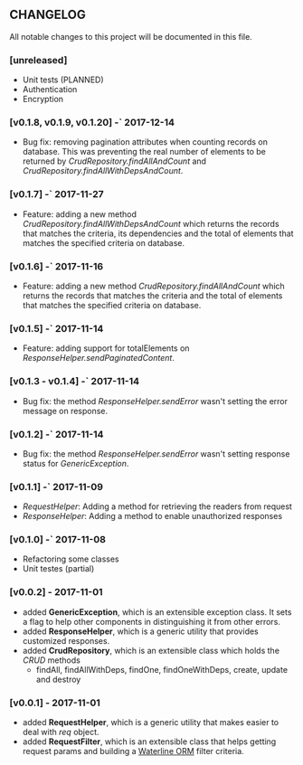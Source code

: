## CHANGELOG

All notable changes to this project will be documented in this file.

### [unreleased]

- Unit tests (PLANNED)
- Authentication
- Encryption

### [v0.1.8, v0.1.9, v0.1.20] -` 2017-12-14

- Bug fix: removing pagination attributes when counting records on database. This was preventing the real number
 of elements to be returned by _CrudRepository.findAllAndCount_ and _CrudRepository.findAllWithDepsAndCount_.


### [v0.1.7] -` 2017-11-27

- Feature: adding a new method _CrudRepository.findAllWithDepsAndCount_ which returns the records
that matches the criteria, its dependencies and the total of elements that matches the specified criteria on database.

### [v0.1.6] -` 2017-11-16

- Feature: adding a new method _CrudRepository.findAllAndCount_ which returns the records
that matches the criteria and the total of elements that matches the specified criteria on database.

### [v0.1.5] -` 2017-11-14

- Feature: adding support for totalElements on _ResponseHelper.sendPaginatedContent_.

### [v0.1.3 - v0.1.4] -` 2017-11-14

- Bug fix: the method _ResponseHelper.sendError_ wasn't setting the error message on
response.

### [v0.1.2] -` 2017-11-14

- Bug fix: the method _ResponseHelper.sendError_ wasn't setting response status
for _GenericException_.

### [v0.1.1] -` 2017-11-09

- _RequestHelper_: Adding a method for retrieving the readers from request
- _ResponseHelper_: Adding a method to enable unauthorized responses 

### [v0.1.0] -` 2017-11-08

- Refactoring some classes
- Unit testes (partial)


### [v0.0.2] - 2017-11-01

- added __GenericException__, which is an extensible exception class. It sets a flag to help other components
in distinguishing it from other errors. 
- added __ResponseHelper__, which is a generic utility that provides customized responses.
- added __CrudRepository__, which is an extensible class which holds the _CRUD_ methods
  * findAll, findAllWithDeps, findOne, findOneWithDeps, create, update and destroy 

### [v0.0.1] - 2017-11-01

- added __RequestHelper__, which is a generic utility that makes easier to deal with _req_ object. 
- added __RequestFilter__, which is an extensible class that helps getting request params
and building a [Waterline ORM](https://github.com/balderdashy/waterline) filter criteria.
